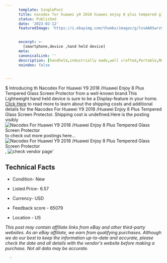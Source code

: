```yaml
---
      template: SinglePost
      title: nacodex for huawei y9 2018 huawei enjoy 8 plus tempered glass screen protector
      status: Published
      date: '2023-02-12'
      featuredImage: 'https://i.ebayimg.com/thumbs/images/g/lnsAAOSwrz9bV-8d/s-l225.jpg'
       

      excerpt: >-
        [smartphone,device ,hand held device]
      meta:
      canonicalLink: ''
      description: [handheld,industrially made,well crafted,Portable,Mobile,Compact,Convenient,Lightweight,Maneuverable,Man-portable,Miniature,Carriable,Hand-held,Light,Holdable,Transportable,Mobile device,Pocket-sized,On-the-go,Wireless,Cordless,Compact size,Convenient size, smartphone,device ,hand held device]
      noindex: false
      

---
```

$
      Introducing th Nacodex For Huawei Y9 2018 /Huawei Enjoy 8 Plus Tempered Glass Screen Protector from a well-known brand.This Lightweight hand held device is sure to be a Display-feature in your home. [Click Here](https://www.ebay.com/itm/312198609465?hash=item48b07cba39%3Ag%3AlnsAAOSwrz9bV-8d&mkevt=1&mkcid=1&mkrid=711-53200-19255-0&campid=%253CePNCampaignId%253E&customid=%253CreferenceId%253E&toolid=10049) to read more to learn about the shipping costs and additional details for the Nacodex For Huawei Y9 2018 /Huawei Enjoy 8 Plus Tempered Glass Screen Protector. Shipping cost is undefined.Here is the posting visibly ![Nacodex For Huawei Y9 2018 /Huawei Enjoy 8 Plus Tempered Glass Screen Protector](https://i.ebayimg.com/thumbs/images/g/lnsAAOSwrz9bV-8d/s-l225.jpg) to check out more postings here... ![Nacodex For Huawei Y9 2018 /Huawei Enjoy 8 Plus Tempered Glass Screen Protector](https://i.ebayimg.com/images/g/lnsAAOSwrz9bV-8d/s-l1200.jpg), ![check vendor page](https://origin-galleryplus.ebayimg.com/ws/web/312198609465_2_0_1/225x225.jpg,https://origin-galleryplus.ebayimg.com/ws/web/312198609465_3_0_1/225x225.jpg,https://origin-galleryplus.ebayimg.com/ws/web/312198609465_4_0_1/225x225.jpg,https://origin-galleryplus.ebayimg.com/ws/web/312198609465_5_0_1/225x225.jpg,https://origin-galleryplus.ebayimg.com/ws/web/312198609465_6_0_1/225x225.jpg)'

      

 ## Technical Facts 



     
      

 - Condition- New 


      

 - Listed Price- 6.57 


      

 - Currency- USD 


      

 - Feedback score - 65079 


      

 - Location - US 


      
      

 *_This post may contain affiliate links from eBay and other third-party websites. As an eBay affiliate, we earn from qualifying purchases. Although we do our best to keep the information up-to-date and accurate, please check the date and all details with the vendor's website before making a purchase. Not all data may be accurate._*




      -
